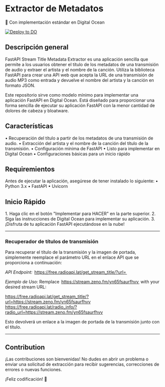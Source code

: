 # Extractor de Metadatos

🚀 Con implementación estándar en Digital Ocean

[![Deploy to DO](https://www.deploytodo.com/do-btn-blue.svg)](https://cloud.digitalocean.com/apps/new?repo=https://github.com/jailsonsb2/FastAPI-StreamTitle-Extractor/tree/main)

## Descripción general

FastAPI Stream Title Metadata Extractor es una aplicación sencilla que permite a los usuarios obtener el título de los metadatos de una transmisión de audio y extraer el artista y el nombre de la canción. Utiliza la biblioteca FastAPI para crear una API web que acepta la URL de una transmisión de audio MP3 como entrada y devuelve el nombre del artista y la canción en formato JSON.

Este repositorio sirve como modelo mínimo para implementar una aplicación FastAPI en Digital Ocean. Está diseñado para proporcionar una forma sencilla de ejecutar su aplicación FastAPI con la menor cantidad de dolores de cabeza y bloatware.

## Características

•⁠  ⁠Recuperación del título a partir de los metadatos de una transmisión de audio.
•⁠  ⁠Extracción del artista y el nombre de la canción del título de la transmisión.
•⁠  ⁠Configuración mínima de FastAPI
•⁠  ⁠Listo para implementar en Digital Ocean
•⁠  ⁠Configuraciones básicas para un inicio rápido

## Requiremientos

Antes de ejecutar la aplicación, asegúrese de tener instalado lo siguiente:
•⁠  ⁠Python 3.x
•⁠  ⁠FastAPI
•⁠  ⁠Uvicorn

## Inicio Rápido

1.⁠ ⁠Haga clic en el botón "Implementar para HACER" en la parte superior.
2.⁠ ⁠Siga las instrucciones de Digital Ocean para implementar su aplicación.
3.⁠ ⁠¡Disfruta de tu aplicación FastAPI ejecutándose en la nube!

---

### Recuperador de títulos de transmisión

Para recuperar el título de la transmisión y la imagen de portada, simplemente reemplace el parámetro URL en el enlace API que se proporciona a continuación:

*API Endpoint:* 
⁠ https://free.radioapi.lat/get_stream_title/?url= ⁠

*Ejemplo de Uso:*
Remplace ⁠ https://stream.zeno.fm/yn65fsaurfhvv ⁠ with your desired stream URL:

https://free.radioapi.lat/get_stream_title/?url=https://stream.zeno.fm/yn65fsaurfhvv
https://free.radioapi.lat/radio_info/?radio_url=https://stream.zeno.fm/yn65fsaurfhvv


Esto devolverá un enlace a la imagen de portada de la transmisión junto con el título.

--- 

## Contribution

¡Las contribuciones son bienvenidas! No dudes en abrir un problema o enviar una solicitud de extracción para recibir sugerencias, correcciones de errores o nuevas funciones.

¡Feliz codificación! 🎉
